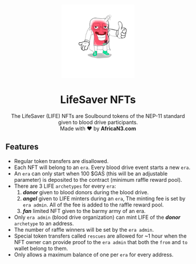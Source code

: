 <p align="center">
  <img
    src="https://github.com/AfricaN3/LifeSaver-Contracts/blob/master/media/mascot.png"
    width="200px;"></img>
</p>

<h1 align="center">LifeSaver NFTs</h1>

<p align="center">
  The LifeSaver (LIFE) NFTs are Soulbound tokens of the NEP-11 standard given to blood drive participants. 
  <br/> Made with ❤ by <b>AfricaN3.com</b>
</p>

## Features

- Regular token transfers are disallowed.
- Each NFT will belong to an `era`. Every blood drive event starts a new `era`.
- An `era` can only start when 100 $GAS (this will be an adjustable parameter) is deposited to the contract (minimum raffle reward pool).
- There are 3 LIFE `archetypes` for every `era`:
  1. **_donor_** given to blood donors during the blood drive.
  2. **_angel_** given to LIFE minters during an `era`, The minting fee is set by `era admin`. All of the fee is added to the raffle reward pool.
  3. **_fan_** limited NFT given to the barmy army of an era.
- Only `era admin` (blood drive organization) can mint LIFE of the **_donor_** `archetype` to an address.
- The number of raffle winners will be set by the `era admin`.
- Special token transfers called `rescues` are allowed for ~1 hour when the NFT owner can provide proof to the `era admin` that both the `from` and `to` wallet belong to them.
- Only allows a maximum balance of one per `era` for every address.
